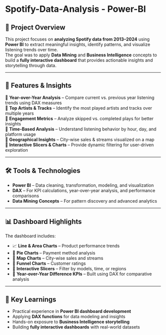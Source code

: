 # Spotify-Data-Analysis - Power-BI

## 📌 Project Overview  
This project focuses on **analyzing Spotify data from 2013–2024** using **Power BI** to extract meaningful insights, identify patterns, and visualize listening trends over time.  
The goal was to apply **Data Mining** and **Business Intelligence** concepts to build a **fully interactive dashboard** that provides actionable insights and storytelling through data.  

---

## 🚀 Features & Insights  
💠 **Year-over-Year Analysis** – Compare current vs. previous year listening trends using DAX measures  
💠 **Top Artists & Tracks** – Identify the most played artists and tracks over multiple years  
💠 **Engagement Metrics** – Analyze skipped vs. completed plays for better insights  
💠 **Time-Based Analysis** – Understand listening behavior by hour, day, and platform usage  
💠 **Geographical Insights** – City-wise sales & streams visualized on a map  
💠 **Interactive Slicers & Charts** – Provide dynamic filtering for user-driven exploration  

---

## 🛠 Tools & Technologies  
- **Power BI** – Data cleaning, transformation, modeling, and visualization  
- **DAX** – For KPI calculations, year-over-year analysis, and performance comparisons  
- **Data Mining Concepts** – For pattern discovery and advanced analytics  

---

## 📊 Dashboard Highlights  
The dashboard includes:  
- 📈 **Line & Area Charts** – Product performance trends  
- 🥧 **Pie Charts** – Payment method analysis  
- 📍 **Map Charts** – City-wise sales and streams  
- 🎯 **Funnel Charts** – Customer ratings  
- 🔄 **Interactive Slicers** – Filter by models, time, or regions  
- 📅 **Year-over-Year Difference KPIs** – Built using DAX for comparative analysis  

---

## 🎯 Key Learnings  
- Practical experience in **Power BI dashboard development**  
- Applying **DAX functions** for data modeling and insights  
- Hands-on exposure to **Business Intelligence storytelling**  
- Building **fully interactive dashboards** with real-world datasets  
